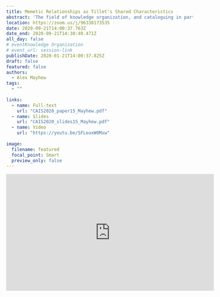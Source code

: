 ```yaml
---
title: Memetic Relationships as Tillet's Shared Characteristics
abstract: 'The field of knowledge organization, and cataloguing in particular, has increasingly become concerned with bibliographic relationships. Tillett (2001) developed a taxonomy of bibliographic relationships that is largely shared by Functional Requirements for Bibliographic Records (FRBR), with the exception of the “shared characteristic” relationship including such features as shared creator or subject headings. This paper will offer another possible shared characteristic: “memes.” Memes are units of cultural inheritance and include literary tropes, character archetypes, and genre conceits, and can link otherwise unconnected works.'
location: https://zoom.us/j/96338173535
date: 2020-09-21T14:00:37.763Z
date_end: 2020-09-21T14:30:40.471Z
all_day: false
# eventKnowledge Organization
# event_url: session-link
publishDate: 2020-01-21T14:00:37.825Z
draft: false
featured: false
authors:
  - Alex Mayhew
tags:
  - ""
  
links:
  - name: Full-text
    url: "CAIS2020_paper15_Mayhew.pdf"
  - name: Slides
    url: "CAIS2020_slides15_Mayhew.pdf"
  - name: Video
    url: "https://youtu.be/SFLeuxW0Mxw"
    
image:
  filename: featured
  focal_point: Smart
  preview_only: false
---
```


<iframe width="560" height="315" src="https://www.youtube.com/embed/SFLeuxW0Mxw" frameborder="0" allow="accelerometer; autoplay; clipboard-write; encrypted-media; gyroscope; picture-in-picture" allowfullscreen></iframe>